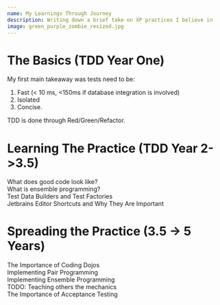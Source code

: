 ```yaml
---
name: My Learnings Through Journey
description: Writing down a brief take on XP practices I believe in
image: green_purple_zombie_resized.jpg
---
```

   
# The Basics (TDD Year One)
   
My first main takeaway was tests need to be:

1. Fast (< 10 ms, <150ms if database integration is involved)    
2. Isolated  
3. Concise.  

TDD is done through Red/Green/Refactor.  

# Learning The Practice (TDD Year 2->3.5)  

What does good code look like?  
What is ensemble programming?  
Test Data Builders and Test Factories  
Jetbrains Editor Shortcuts and Why They Are Important  

# Spreading the Practice (3.5 -> 5 Years)  

The Importance of Coding Dojos  
Implementing Pair Programming  
Implementing Ensemble Programming  
TODO: Teaching others the mechanics  
The Importance of Acceptance Testing  
